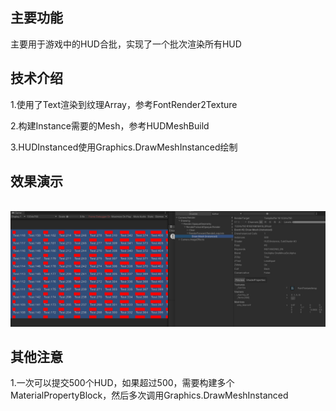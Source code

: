 
## 主要功能


主要用于游戏中的HUD合批，实现了一个批次渲染所有HUD


## 技术介绍

1.使用了Text渲染到纹理Array，参考FontRender2Texture

2.构建Instance需要的Mesh，参考HUDMeshBuild

3.HUDInstanced使用Graphics.DrawMeshInstanced绘制


## 效果演示
<br><img src='image/1.png'><br>



## 其他注意

1.一次可以提交500个HUD，如果超过500，需要构建多个MaterialPropertyBlock，然后多次调用Graphics.DrawMeshInstanced
